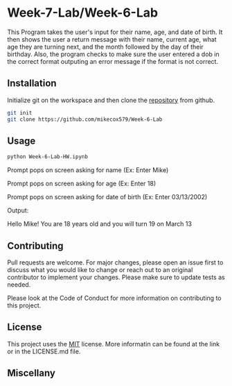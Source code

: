 # Week-7-Lab/Week-6-Lab

This Program takes the user's input for their name, age, and date of birth. It then shows the user a return message with their name, current age, what age they are turning next, and the month followed by the day of their birthday. Also, the program checks to make sure the user entered a dob in the correct format outputing an error message if the format is not correct.

## Installation

Initialize git on the workspace and then clone the [repository](https://github.com/mikecox579/Week-6-Lab) from github.

```bash
git init
git clone https://github.com/mikecox579/Week-6-Lab
```

## Usage

```bash
python Week-6-Lab-HW.ipynb
```

Prompt pops on screen asking for name (Ex: Enter Mike)

Prompt pops on screen asking for age (Ex: Enter 18)

Prompt pops on screen asking for date of birth (Ex: Enter 03/13/2002)

Output: 

Hello Mike! You are 18 years old and you will turn 19 on March 13

## Contributing
Pull requests are welcome. For major changes, please open an issue first to discuss what you would like to change or reach out to an original contributor to implement your changes. Please make sure to update tests as needed.

Please look at the Code of Conduct for more information on contributing to this project.

## License
This project uses the [MIT](https://choosealicense.com/licenses/mit/) license. More informatin can be found at the link or in the LICENSE.md file.

## Miscellany

